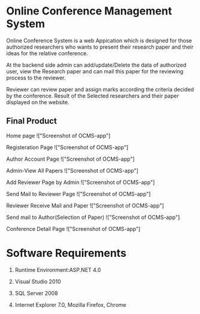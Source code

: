 # Online Conference Management System

Online Conference System is a web Appication which is designed for those authorized researchers who wants to present their research paper and their ideas for the relative conference.

At the backend side admin can add/update/Delete the data of authorized user, view the Research paper and can mail this paper for the reviewing process to the reviewer.

Reviewer can review paper and assign marks according the criteria decided by the conference.
Result of the Selected researchers and their paper displayed on the website.

## Final Product
Home page
!["Screenshot of OCMS-app"]

Registeration Page
!["Screenshot of OCMS-app"]

Author Account Page
!["Screenshot of OCMS-app"]

Admin-View All Papers
!["Screenshot of OCMS-app"]

Add Reviewer Page by Admin
!["Screenshot of OCMS-app"]

Send Mail to Reviewer Page
!["Screenshot of OCMS-app"]

Reviewer Receive Mail and Paper
!["Screenshot of OCMS-app"]

Send mail to Author(Selection of Paper)
!["Screenshot of OCMS-app"]

Conference Detail Page
!["Screenshot of OCMS-app"]

# Software Requirements

  1. Runtime Environment:ASP.NET 4.0

  2. Visual Studio 2010

  3. SQL Server 2008

  4. Internet Explorer 7.0, Mozilla Firefox, Chrome


